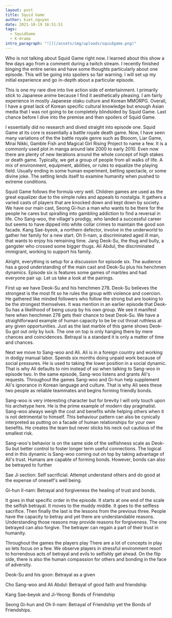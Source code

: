 ```yaml
---
layout: post
title: Squid Game
author: kiet_nguyen
date: 2021-10-19 16:51:51
tags:
  - SquidGame
  - K-drama
intro_paragraph: "![](/assets/img/uploads/squidgame.png)"
---
```

Who is not talking about Squid Game right now. I learned about this show a few days ago from a comment during a twitch stream. I recently finished binging the entire series and have some thoughts particularly about one episode. This will be going into spoilers so fair warning. I will set up my initial experience and go in-depth about a particular episode. 

This is one my rare dive into live action side of entertainment. I primarily stick to Japanese anime because I find it aesthetically pleasing. I am fairly experience in mostly Japanese otaku culture and Korean MMORPG. Overall, I have a great lack of Korean specific cultural knowledge but enough Asian media that I was not going to be completely blindsided by Squid Game. Last chance before I dive into the premise and then spoilers of Squid Game.

I essentially did no research and dived straight into episode one. Squid Game at its core is essentially a battle royale death game. Now, I have seen many variations of the the battle royale genre such as Btooom, Liar Game, Mirai Nikki, Gamble Fish and Magical Girl Rising Project to name a few. It is a commonly used plot in manga around late 2000 to early 2010. Even now there are plenty of new iterations around the whole concept of high stakes or death game. Typically, we get a group of people from all walks of life. A mix of environment, equipment, abilities, or rules to equalize the playing field. Usually ending in some human experiment, betting spectacle, or some divine joke. The setting lends itself to examine humanity when pushed to extreme conditions. 

Squid Game follows the formula very well. Children games are used as the great equalizer due to the simple rules and appeals to nostalgia. It gathers a varied casts of players that are knocked down and kept down by society. We have our main cast, Seong Gi-hun a man who wants to be there for the people he cares but spiralling into gambling addiction to find a reversal in life. Cho Sang-woo, the village's prodigy, who landed a successful career but seems to have dipped into white collar crimes to maintain the good son facade. Kang Sae-byeok, a northern defector, involve in the underworld to gather her family for a new start. Oh Il-nam, a discriminated aged ill man, that wants to enjoy his remaining time. Jang Deok-Su, the thug and bully, a gangster who crossed some bigger thugs. Ali Abdul, the discriminated immigrant, working to support his family.  

Alright, everything is setup for a discussion for episode six. The audience has a good understanding of the main cast and Deok-Su plus his henchmen dynamics. Episode six is features some games of marbles and had everyone pair up. Let us take a look at the pairings.

First up we have Deok-Su and his henchmen 278. Deok-Su believes the strongest is the most fit so he rules the group with violence and coercion. He gathered like minded followers who follow the strong but are looking to be the strongest themselves. It was mention in an earlier episode that Deok-Su has a likelihood of being usurp by his own group. We see it manifest here when henchmen 278 gets their chance to beat Deok-Su. We have a straightforward example of human capacity to be be cut throat ruthless at any given opportunities. Just as the last marble of this game shows Deok-Su got out only by luck. The one on top is only hanging there by mere chances and coincidences. Betrayal is a standard it is only a matter of time and chances.

Next we move to Sang-woo and Ali. Ali is in a foreign country and working in dodgy manual labor. Spends six months doing unpaid work because of social pressures. He is used to taking the lower position in a social dynamic. That is why Ali defaults to nim instead of ssi when talking to Sang-woo in episode two. In the same episode, Sang-woo listens and grants Ali's requests. Throughout the games Sang-woo and Gi-hun help supplement Ali's ignorance in Korean language and culture. That is why Ali sees these two people as reliable teammates and begins forming friendly bonds. 

Sang-woo is very interesting character but for brevity I will only touch upon his archetype here. He is the prime example of modern day pragmatist. Sang-woo always weigh the cost and benefits while helping others when it is not detrimental to himself. This behaviour pattern can also be cynically interpreted as putting on a facade of human relationships for your own benefits. He creates the team but never sticks his neck out cautious of the smallest risk. 

Sang-woo's behavior is on the same side of the selfishness scale as Deok-Su but better control to foster longer term useful connections. The logical end in this dynamic is Sang-woo coming out on top by taking advantage of Ali's trust.  Humans are capable of forming bonds. However, bonds can also be betrayed to further 

Sae Ji section: Self sacrificial. Attempt understand others and do good at the expense of oneself's well being.

Gi-hun Il-nam: Betrayal and forgiveness the healing of trust and bonds.

It goes in that specific order in the episode. It starts at one end of the scale the selfish betrayal. It moves to the muddy middle. It goes to the selfless sacrifice. Then finally the last is the lessons from the previous three. People have the capacity to betray and yet there are understandable reasons. Understanding those reasons may provide reasons for forgiveness. The one betrayed can also forgive. The betrayer can regain a part of their trust in humanity.

Throughout the games the players play There are a lot of concepts in play so lets focus on a few. We observe players in stressful environment resort to horrendous acts of betrayal and evils to selfishly get ahead. On the flip side, there is also the human compassion for others and bonding in the face of adversity.

Deok-Su and his goon: Betrayal as a given

Cho Sang-woo and Ali Abdul: Betrayal of good faith and friendship

Kang Sae-beyok and Ji-Yeong: Bonds of Friendship

Seong Gi-hun and Oh Il-nam: Betrayal of Friendship yet the Bonds of Friendships.